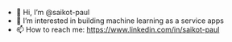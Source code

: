 - 👋 Hi, I’m @saikot-paul
- 👀 I’m interested in building machine learning as a service apps 
- 📫 How to reach me: https://www.linkedin.com/in/saikot-paul

<!---
saikot-paul/saikot-paul is a ✨ special ✨ repository because its `README.md` (this file) appears on your GitHub profile.
You can click the Preview link to take a look at your changes.
--->
